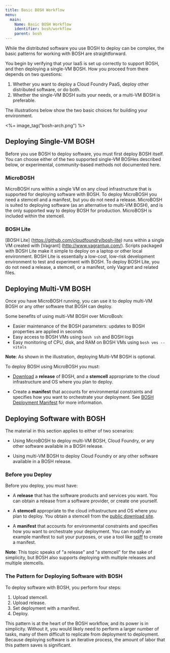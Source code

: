 ```yaml
---
title: Basic BOSH Workflow
menu:
  main:
    Name: Basic BOSH Workflow
    identifier: bosh/workflow
    parent: bosh
---
```


While the distributed software you use BOSH to deploy can be complex, the basic patterns for working with BOSH are straightforward.

You begin by verifying that your IaaS is set up correctly to support BOSH, and then deploying a single-VM BOSH.
How you proceed from there depends on two questions:

1. Whether you want to deploy a Cloud Foundry PaaS, deploy other distributed software, or do both.
1. Whether the single-VM BOSH suits your needs, or a multi-VM BOSH is preferable.

The illustrations below show the two basic choices for building your environment.

<%= image_tag("bosh-arch.png") %>

## <a id="single-vm"></a> Deploying Single-VM BOSH  ##

Before you use BOSH to deploy software, you must first deploy BOSH itself.
You can choose either of the two supported single-VM BOSHes described below, or experimental, community-based methods not documented here.

### <a id="micro"></a> MicroBOSH  ###

MicroBOSH runs within a single VM on any cloud infrastructure that is supported for deploying software with BOSH.
To deploy MicroBOSH you need a stemcell and a manifest, but you do not need a release.
MicroBOSH is suited to deploying software (as an alternative to multi-VM BOSH), and is the only supported way to deploy BOSH for production.
MicroBOSH is included within the stemcell.

### <a id="lite"></a> BOSH Lite  ###

[BOSH Lite] (https://github.com/cloudfoundry/bosh-lite) runs within a single VM created with [Vagrant] (http://www.vagrantup.com/).
Scripts packaged with BOSH Lite make it simple to deploy on a laptop or other local environment.
BOSH Lite is essentially a low-cost, low-risk development environment to test and experiment with BOSH.
To deploy BOSH Lite, you do not need a release, a stemcell, or a manifest, only Vagrant and related files.

## <a id="multi-vm"></a> Deploying Multi-VM BOSH  ##

Once you have MicroBOSH running, you can use it to deploy multi-VM BOSH or any other software that BOSH can deploy.

Some benefits of using multi-VM BOSH over MicroBosh:

 * Easier maintenance of the BOSH parameters: updates to BOSH properties are applied in seconds
 * Easy access to BOSH VMs using `bosh ssh` and BOSH logs
 * Easy monitoring of CPU, disk, and RAM on BOSH VMs using `bosh vms --vitals`

<p class="note"><strong>Note</strong>: As shown in the illustration, deploying Multi-VM BOSH is optional.</p>

To deploy BOSH using MicroBOSH you must:

* [Download](http://bosh-artifacts.cfapps.io) a **release** of BOSH, and a **stemcell** appropriate to the cloud infrastructure and OS where you plan to deploy.

* Create a **manifest** that accounts for environmental constraints and specifies how you want to orchestrate your deployment. See [BOSH Deployment Manifest](./deployment-manifest.html) for more information.

## <a id="deploying"></a> Deploying Software with BOSH  ##

The material in this section applies to either of two scenarios:

* Using MicroBOSH to deploy multi-VM BOSH, Cloud Foundry, or any other software available in a BOSH release.

* Using multi-VM BOSH to deploy Cloud Foundry or any other software available in a BOSH release.

### <a id="before"></a> Before you Deploy  ###

Before you deploy, you must have:

* A **release** that has the software products and services you want.
You can obtain a release from a software provider, or create one yourself.

* A **stemcell** appropriate to the cloud infrastructure and OS where you plan to deploy.
You obtain a stemcell from the [public download site](http://bosh-artifacts.cfapps.io).

* A **manifest** that accounts for environmental constraints and specifies how you want to orchestrate your deployment.
You can modify an example manifest to suit your purposes, or use a tool like 
[spiff](https://github.com/cloudfoundry-incubator/spiff) to create a manifest.

<p class="note"><strong>Note</strong>: This topic speaks of "a release" and "a stemcell" for the sake of simplicity,
but BOSH also supports deploying with multiple releases and multiple stemcells.</p>

### <a id="deploy"></a> The Pattern for Deploying Software with BOSH  ###

To deploy software with BOSH, you perform four steps:

1. Upload stemcell.
1. Upload release.
1. Set deployment with a manifest.
1. Deploy.

This pattern is at the heart of the BOSH workflow, and its power is in simplicity.
Without it, you would likely need to perform a larger number of tasks, many of them difficult to replicate from deployment to deployment.
Because deploying software is an iterative process, the amount of labor that this pattern saves is significant.
